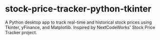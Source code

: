 # stock-price-tracker-python-tkinter
A Python desktop app to track real-time and historical stock prices using Tkinter, yFinance, and Matplotlib. Inspired by NextCodeWorks' Stock Price Tracker project.
